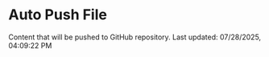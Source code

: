 # Auto Push File

Content that will be pushed to GitHub repository.
Last updated: 07/28/2025, 04:09:22 PM